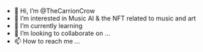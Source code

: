 - 👋 Hi, I’m @TheCarrionCrow
- 👀 I’m interested in Music AI  & the NFT related to music and art
- 🌱 I’m currently learning 
- 💞️ I’m looking to collaborate on ...
- 📫 How to reach me ...

<!---
TheCarrionCrow/TheCarrionCrow is a ✨ special ✨ repository because its `README.md` (this file) appears on your GitHub profile.
You can click the Preview link to take a look at your changes.
--->

